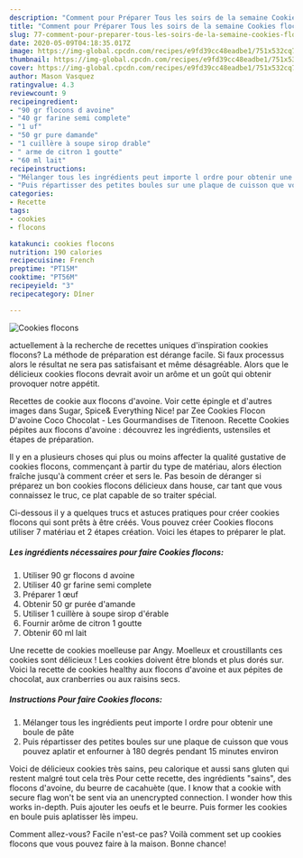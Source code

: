 ```yaml
---
description: "Comment pour Préparer Tous les soirs de la semaine Cookies flocons"
title: "Comment pour Préparer Tous les soirs de la semaine Cookies flocons"
slug: 77-comment-pour-preparer-tous-les-soirs-de-la-semaine-cookies-flocons
date: 2020-05-09T04:18:35.017Z
image: https://img-global.cpcdn.com/recipes/e9fd39cc48eadbe1/751x532cq70/cookies-flocons-photo-principale-de-la-recette.jpg
thumbnail: https://img-global.cpcdn.com/recipes/e9fd39cc48eadbe1/751x532cq70/cookies-flocons-photo-principale-de-la-recette.jpg
cover: https://img-global.cpcdn.com/recipes/e9fd39cc48eadbe1/751x532cq70/cookies-flocons-photo-principale-de-la-recette.jpg
author: Mason Vasquez
ratingvalue: 4.3
reviewcount: 9
recipeingredient:
- "90 gr flocons d avoine"
- "40 gr farine semi complete"
- "1 uf"
- "50 gr pure damande"
- "1 cuillère à soupe sirop drable"
- " arme de citron 1 goutte"
- "60 ml lait"
recipeinstructions:
- "Mélanger tous les ingrédients peut importe l ordre pour obtenir une boule de pâte"
- "Puis répartisser des petites boules sur une plaque de cuisson que vous pouvez aplatir et enfourner à 180 degrés pendant 15 minutes environ"
categories:
- Recette
tags:
- cookies
- flocons

katakunci: cookies flocons 
nutrition: 190 calories
recipecuisine: French
preptime: "PT15M"
cooktime: "PT56M"
recipeyield: "3"
recipecategory: Dîner

---
```



![Cookies flocons](https://img-global.cpcdn.com/recipes/e9fd39cc48eadbe1/751x532cq70/cookies-flocons-photo-principale-de-la-recette.jpg)

actuellement à la recherche de recettes uniques d'inspiration cookies flocons? La méthode de préparation est dérange facile. Si faux processus alors le résultat ne sera pas satisfaisant et même désagréable. Alors que le délicieux cookies flocons devrait avoir un arôme et un goût qui obtenir provoquer notre appétit.

Recettes de cookie aux flocons d&#39;avoine. Voir cette épingle et d&#39;autres images dans Sugar, Spice&amp; Everything Nice! par Zee Cookies Flocon D&#39;avoine Coco Chocolat - Les Gourmandises de Titenoon. Recette Cookies pépites aux flocons d&#39;avoine : découvrez les ingrédients, ustensiles et étapes de préparation.

Il y en a plusieurs choses qui plus ou moins affecter la qualité gustative de cookies flocons, commençant à partir du type de matériau, alors élection fraîche jusqu'à comment créer et sers le. Pas besoin de déranger si préparez un bon cookies flocons délicieux dans house, car tant que vous connaissez le truc, ce plat capable de so traiter spécial.


Ci-dessous il y a quelques trucs et astuces pratiques pour créer cookies flocons qui sont prêts à être créés. Vous pouvez créer Cookies flocons utiliser 7 matériau et 2 étapes création. Voici les étapes to préparer le plat.

<!--inarticleads1-->

##### Les ingrédients nécessaires pour faire Cookies flocons:

1. Utiliser 90 gr flocons d avoine
1. Utiliser 40 gr farine semi complete
1. Préparer 1 œuf
1. Obtenir 50 gr purée d&#39;amande
1. Utiliser 1 cuillère à soupe sirop d&#39;érable
1. Fournir  arôme de citron 1 goutte
1. Obtenir 60 ml lait


Une recette de cookies moelleuse par Angy. Moelleux et croustillants ces cookies sont délicieux ! Les cookies doivent être blonds et plus dorés sur. Voici la recette de cookies healthy aux flocons d&#39;avoine et aux pépites de chocolat, aux cranberries ou aux raisins secs. 

<!--inarticleads2-->

##### Instructions Pour faire Cookies flocons:

1. Mélanger tous les ingrédients peut importe l ordre pour obtenir une boule de pâte
1. Puis répartisser des petites boules sur une plaque de cuisson que vous pouvez aplatir et enfourner à 180 degrés pendant 15 minutes environ


Voici de délicieux cookies très sains, peu calorique et aussi sans gluten qui restent malgré tout cela très Pour cette recette, des ingrédients &#34;sains&#34;, des flocons d&#39;avoine, du beurre de cacahuète (que. I know that a cookie with secure flag won&#39;t be sent via an unencrypted connection. I wonder how this works in-depth. Puis ajouter les oeufs et le beurre. Puis former les cookies en boule puis aplatisser lès impeu. 


Comment allez-vous? Facile n'est-ce pas? Voilà comment set up cookies flocons que vous pouvez faire à la maison. Bonne chance!
